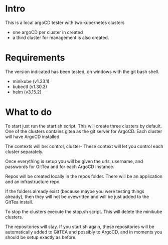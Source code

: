 # Intro
This is a local argoCD tester with two kubernetes clusters

- one argoCD per cluster in created
- a third cluster for management is also created.


# Requirements 

The version indicated has been tested, on windows with the git bash shell.

 - minikube (v1.33.1) 
 - kubectl (v1.30.3)
 - helm (v3.15.2)


# What to do

To start just run the start.sh script. This will create three clusters by default. 
One of the clusters contains gitea as the git server for ArgoCD.
Each cluster will have ArgoCD installed.

The contexts will be: control, cluster-<number>
These context will let you control each cluster separately.

Once everything is setup you will be given the urls, username, and passwords for GitTea and for each ArgoCD instance.

Repos will be created locally in the repos folder. There will be an application and an infrastructure repo.

If the folders already exist (because maybe you were testing things already), then they will not be ovewritten
and will be just added to the GitTea install.

To stop the clusters execute the stop.sh script. This will delete the minikube clusters.

The repositories will stay. If you start.sh again, these repositories will be automatically
added to GitTEA and possibly to ArgoCD, and in moments you should be setup exactly as before.
